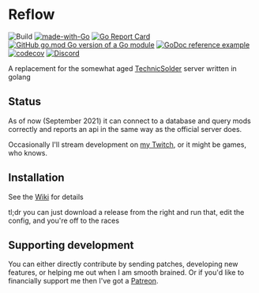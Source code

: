 # Reflow

![Build](https://github.com/Zaprit/Reflow/actions/workflows/main.yml/badge.svg)
[![made-with-Go](https://img.shields.io/badge/Made%20with-Go-1f425f.svg)](http://golang.org)
[![Go Report Card](https://goreportcard.com/badge/github.com/Zaprit/Reflow)](https://goreportcard.com/report/github.com/Zaprit/Reflow)
[![GitHub go.mod Go version of a Go module](https://img.shields.io/github/go-mod/go-version/gomods/athens.svg)](https://github.com/gomods/athens)
[![GoDoc reference example](https://img.shields.io/badge/godoc-reference-blue.svg)](https://godoc.org/nanomsg.org/go/mangos/v2)
[![codecov](https://codecov.io/gh/Zaprit/Reflow/branch/master/graph/badge.svg?token=N65DIV9DSM)](https://codecov.io/gh/Zaprit/Reflow)
[![Discord](https://img.shields.io/discord/886962492335599656?color=7289DA&label=Reflow%20Discord)](https://discord.gg/nKTAMqCqeg)

A replacement for the somewhat aged [TechnicSolder](https://github.com/TechnicPack/TechnicSolder) server written in golang

## Status

As of now (September 2021) it can connect to a database and query mods correctly and reports an api in the same way as the official server does.

Occasionally I'll stream development on [my Twitch](https://twitch.tv/zaprit), or it might be games, who knows.
## Installation

See the [Wiki](https://github.com/Zaprit/Reflow/wiki) for details

tl;dr you can just download a release from the right and run that, edit the config, and you're off to the races
## Supporting development

You can either directly contribute by sending patches, developing new features, or helping me out when I am smooth brained. Or if you'd like to financially support me then I've got a [Patreon](https://www.patreon.com/zaprit). 

